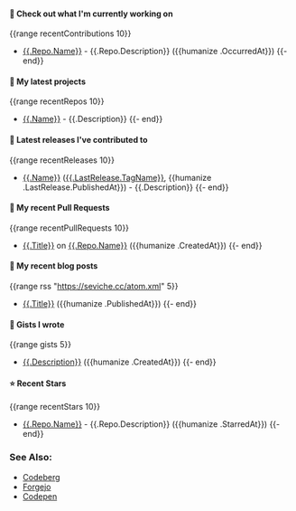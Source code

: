 


#### 👷 Check out what I'm currently working on
{{range recentContributions 10}}
- [{{.Repo.Name}}]({{.Repo.URL}}) - {{.Repo.Description}} ({{humanize .OccurredAt}})
{{- end}}

#### 🌱 My latest projects
{{range recentRepos 10}}
- [{{.Name}}]({{.URL}}) - {{.Description}}
{{- end}}


#### 🔭 Latest releases I've contributed to
{{range recentReleases 10}}
- [{{.Name}}]({{.URL}}) ([{{.LastRelease.TagName}}]({{.LastRelease.URL}}), {{humanize .LastRelease.PublishedAt}}) - {{.Description}}
{{- end}}

#### 🔨 My recent Pull Requests
{{range recentPullRequests 10}}
- [{{.Title}}]({{.URL}}) on [{{.Repo.Name}}]({{.Repo.URL}}) ({{humanize .CreatedAt}})
{{- end}}

#### 📜 My recent blog posts
{{range rss "https://seviche.cc/atom.xml" 5}}
- [{{.Title}}]({{.URL}}) ({{humanize .PublishedAt}})
{{- end}}

#### 📓 Gists I wrote
{{range gists 5}}
- [{{.Description}}]({{.URL}}) ({{humanize .CreatedAt}})
{{- end}}

#### ⭐ Recent Stars
{{range recentStars 10}}
- [{{.Repo.Name}}]({{.Repo.URL}}) - {{.Repo.Description}} ({{humanize .StarredAt}})
{{- end}}

### See Also:
- [Codeberg](https://codeberg.org/Sevichecc)
- [Forgejo](https://git.kongwoo.icu/seviche)
- [Codepen](https://codepen.io/sevichee)
